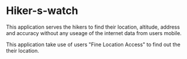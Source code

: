 # Hiker-s-watch

This application serves the hikers to find their location, altitude, address and accuracy without 
any useage of the internet data from users mobile.

This application take use of users "Fine Location Access" to find out the their location.
